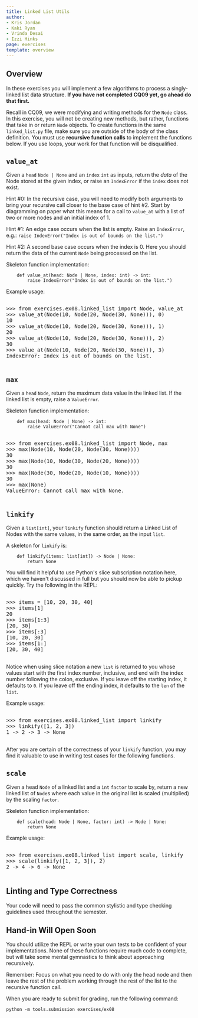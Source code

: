 ```yaml
---
title: Linked List Utils
author:
- Kris Jordan
- Kaki Ryan
- Vrinda Desai
- Izzi Hinks
page: exercises
template: overview
---
```


## Overview

In these exercises you will implement a few algorithms to process a singly-linked list data structure. **If you have not completed CQ09 yet, go ahead do that first.** 

Recall in CQ09, we were modifying and writing methods for the `Node` class. In this exercise, you will not be creating new methods, but rather, functions that take in or return `Node` objects. To create functions in the same `linked_list.py` file, make sure you are outside of the body of the class definition. You must use **recursive function calls** to implement the functions below. If you use loops, your work for that function will be disqualified.

## `value_at` 

Given a `head` `Node | None` and an `index` `int` as inputs, return the _data_ of the Node stored at the given index, or raise an `IndexError` if the `index` does not exist.

Hint #0: In the recursive case, you will need to modify both arguments to bring your recursive call closer to the base case of hint #2. Start by diagramming on paper what this means for a call to `value_at` with a list of two or more nodes and an initial index of 1.

Hint #1: An edge case occurs when the list is empty. Raise an `IndexError`, e.g.: `raise IndexError("Index is out of bounds on the list.")`

Hint #2: A second base case occurs when the index is 0. Here you should return the data of the current `Node` being processed on the list.

Skeleton function implementation:

~~~
    def value_at(head: Node | None, index: int) -> int:
        raise IndexError("Index is out of bounds on the list.")
~~~

Example usage:

<pre>
<div class="terminal">
>>> from exercises.ex08.linked_list import Node, value_at
>>> value_at(Node(10, Node(20, Node(30, None))), 0)
10
>>> value_at(Node(10, Node(20, Node(30, None))), 1)
20
>>> value_at(Node(10, Node(20, Node(30, None))), 2)
30
>>> value_at(Node(10, Node(20, Node(30, None))), 3)
IndexError: Index is out of bounds on the list.
</div>
</pre>

## `max` 

Given a `head` `Node`, return the maximum data value in the linked list. If the linked list is empty, raise a `ValueError`.

Skeleton function implementation:

~~~
    def max(head: Node | None) -> int:
        raise ValueError("Cannot call max with None")
~~~

<pre>
<div class="terminal">
>>> from exercises.ex08.linked_list import Node, max
>>> max(Node(10, Node(20, Node(30, None))))
30
>>> max(Node(10, Node(30, Node(20, None))))
30
>>> max(Node(30, Node(20, Node(10, None))))
30
>>> max(None)
ValueError: Cannot call max with None.
</div>
</pre>


## `linkify` 

Given a `list[int]`, your `linkify` function should return a Linked List of Nodes with the same values, in the same order, as the input `list`.

A skeleton for `linkify` is:

~~~
    def linkify(items: list[int]) -> Node | None:
        return None
~~~

You will find it helpful to use Python's slice subscription notation here, which we haven't discussed in full but you should now be able to pickup quickly. Try the following in the REPL:

<pre>
<div class="terminal">
>>> items = [10, 20, 30, 40]
>>> items[1]
20
>>> items[1:3]
[20, 30]
>>> items[:3]
[10, 20, 30]
>>> items[1:]
[20, 30, 40]
</div>
</pre>

Notice when using slice notation a new `list` is returned to you whose values start with the first index number, inclusive, and end with the index number following the colon, exclusive. If you leave off the starting index, it defaults to `0`. If you leave off the ending index, it defaults to the `len` of the `list`.

Example usage:

<pre>
<div class="terminal">
>>> from exercises.ex08.linked_list import linkify
>>> linkify([1, 2, 3])
1 -> 2 -> 3 -> None
</div>
</pre>

After you are certain of the correctness of your `linkify` function, you may find it valuable to use in writing test cases for the following functions.

## `scale` 

Given a head `Node` of a linked list and a `int` `factor` to scale by, return a new linked list of `Node`s where each value in the original list is scaled (multiplied) by the scaling `factor`.

Skeleton function implementation:

~~~
    def scale(head: Node | None, factor: int) -> Node | None:
        return None
~~~

Example usage:

<pre>
<div class="terminal">
>>> from exercises.ex08.linked_list import scale, linkify
>>> scale(linkify([1, 2, 3]), 2)
2 -> 4 -> 6 -> None
</div>
</pre>


## Linting and Type Correctness 

Your code will need to pass the common stylistic and type checking guidelines used throughout the semester.


## Hand-in Will Open Soon

You should utilize the REPL or write your own tests to be confident of your implementations. None of these functions require much code to complete, but will take some mental gymnastics to think about approaching recursively.

Remember: Focus on what you need to do with only the head node and then leave the rest of the problem working through the rest of the list to the recursive function call.

When you are ready to submit for grading, run the following command:

`python -m tools.submission exercises/ex08`





